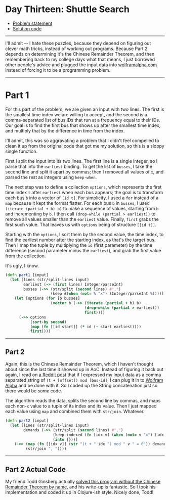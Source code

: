 # Day Thirteen: Shuttle Search

* [Problem statement](https://adventofcode.com/2020/day/13)
* [Solution code](https://github.com/abyala/advent-2020-clojure/blob/master/src/advent_2020_clojure/day13.clj)

---

I'll admit -- I hate these puzzles, because they depend on figuring out clever math tricks, instead of
working out programs. Because Part 2 depends on determining it's the Chinese Remainder Theorem, and
then remembering back to my college days what that means, I just borrowed other people's advice and
plugged the input data into [wolframalpha.com](wolframalpha.com) instead of forcing it to be a
programming problem.

---

# Part 1

For this part of the problem, we are given an input with two lines. The first is the smallest time
index we are willing to accept, and the second is a comma-separated list of bus IDs that run at a
frequency equal to their IDs. Our goal is to find the first bus that shows up after the smallest time
index, and multiply that by the difference in time from the index.

I'll admit, this was so aggravating a problem that I didn't feel compelled to clean it up from the
original code that got me my solution, so this is a sloppy single function.

First I split the input into its two lines. The first line is a single integer, so I parse that into
the `earliest` binding. To get the list of `busses`, I take the second line and split it apart by
commas; then I removed all values of `x`, and parsed the rest as integers using `keep-when`.

The next step was to define a collection `options`, which represents the first time index `t` after
`earliest` when each bus appears; the goal is to transform each bus `b` into a vector of `[id t]`. 
For simplicity, I used a `for` instead of a `map` because it kept the format flatter. For each bus 
`b` in `busses`, I used `(iterate (partial + b) b)` to make a sequence of values, starting from
`b` and incrementing by `b`. I then call `(drop-while (partial > earliest))` to remove all values
smaller than the `earliest` value. Finally, `first` grabs the first such value. That leaves us with
 `options` being of structure `[[id t]]`.
 
Starting with the `options`, I sort them by the second value, the time index, to find the earliest
number after the starting index, as that's the target bus. Then I map the tuple by multiplying the
`id` (first parameter) by the time difference (second parameter minus the `earliest`), and grab
the first value from the collection.

It's ugly, I know.

```clojure
(defn part1 [input]
  (let [lines (str/split-lines input)
        earliest (-> (first lines) Integer/parseInt)
        busses (->> (str/split (second lines) #",")
                    (keep #(when (not= % "x") (Integer/parseInt %))))]
    (let [options (for [b busses]
                    (vector b (->> (iterate (partial + b) b)
                                   (drop-while (partial > earliest))
                                   first)))]
      (->> options
           (sort-by second)
           (map (fn [[id start]] (* id (- start earliest))))
           first))))
```

--- 

## Part 2

Again, this is the Chinese Remainder Theorem, which I haven't thought about since the last time it
showed up in AoC.  Instead of figuring it back out again, I read on
[a Reddit post](https://www.reddit.com/r/adventofcode/comments/kc4njx/2020_day_13_solutions/gfnhrk3/)
that if I expressed my input data as a comma separated string of `(t + [offset]) mod [bus-id]`, I can
plug it in to [Wolfram Alpha](https://www.wolframalpha.com/) and be done with it. So I coded up the
String concatenation just so there would be _some_ code.

The algorithm reads the data, splits the second line by commas, and maps each non-`x` value to a
tuple of its index and its value. Then I just mapped each value using `map` and combined them with
`str/join`. Whatever.

```clojure
(defn part2 [input]
  (let [lines (str/split-lines input)
        demands (->> (str/split (second lines) #",")
                     (keep-indexed (fn [idx v] (when (not= v "x") [idx (Integer/parseInt v)])))
                     (into {}))]
    (->> (map (fn [[idx v]] (str "(t + " idx ") mod " v " = 0")) demands)
         (str/join ", "))))
```

---

## Part 2 Actual Code

My friend Todd Ginsberg actually
[solved this program without the Chinese Remainder Theorem by name](https://todd.ginsberg.com/post/advent-of-code/2020/day13/),
and his write-up is fantastic. So I took his implementation and coded it up in Clojure-ish style. Nicely
done, Todd!
